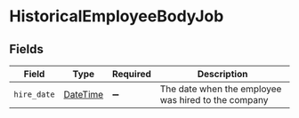 # HistoricalEmployeeBodyJob


## Fields

| Field                                                                        | Type                                                                         | Required                                                                     | Description                                                                  |
| ---------------------------------------------------------------------------- | ---------------------------------------------------------------------------- | ---------------------------------------------------------------------------- | ---------------------------------------------------------------------------- |
| `hire_date`                                                                  | [DateTime](https://ruby-doc.org/stdlib-2.6.1/libdoc/date/rdoc/DateTime.html) | :heavy_minus_sign:                                                           | The date when the employee was hired to the company                          |